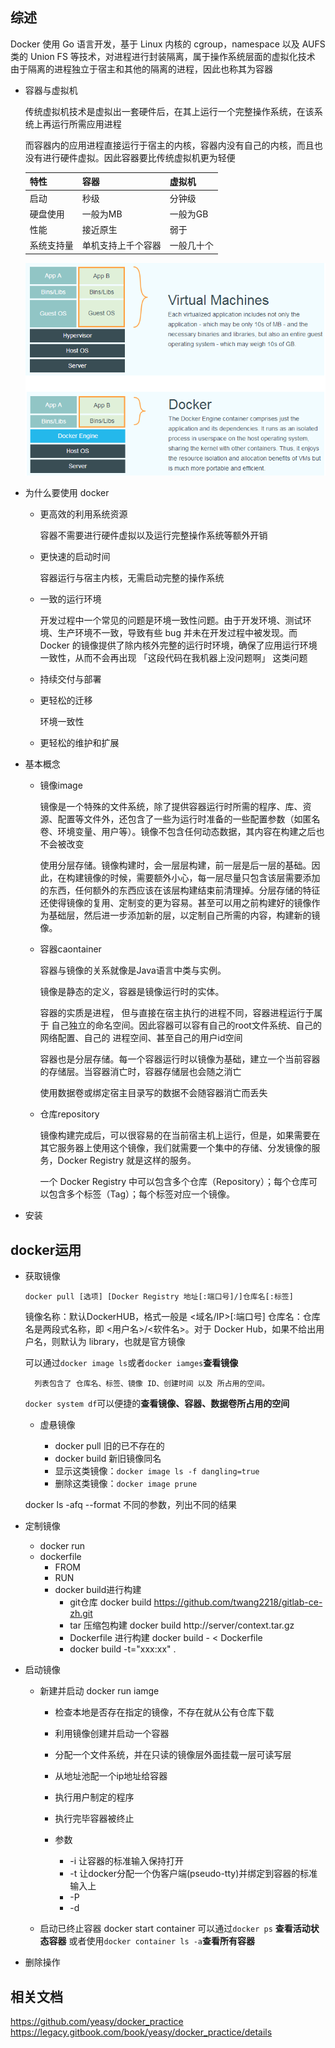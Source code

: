 ## 综述

Docker 使用 Go 语言开发，基于 Linux 内核的 cgroup，namespace 以及 AUFS 类的 Union FS 等技术，对进程进行封装隔离，属于操作系统层面的虚拟化技术
由于隔离的进程独立于宿主和其他的隔离的进程，因此也称其为容器

- 容器与虚拟机

  传统虚拟机技术是虚拟出一套硬件后，在其上运行一个完整操作系统，在该系统上再运行所需应用进程

  而容器内的应用进程直接运行于宿主的内核，容器内没有自己的内核，而且也没有进行硬件虚拟。因此容器要比传统虚拟机更为轻便

  | 特性       | 容器               | 虚拟机     |
  | ---------- | ------------------ | ---------- |
  | 启动       | 秒级               | 分钟级     |
  | 硬盘使用   | 一般为MB           | 一般为GB   |
  | 性能       | 接近原生           | 弱于       |
  | 系统支持量 | 单机支持上千个容器 | 一般几十个 |

  ![docker与虚拟机](image/docker与虚拟机.png)

- 为什么要使用 docker
  - 更高效的利用系统资源

    容器不需要进行硬件虚拟以及运行完整操作系统等额外开销

  - 更快速的启动时间

    容器运行与宿主内核，无需启动完整的操作系统

  - 一致的运行环境

    开发过程中一个常见的问题是环境一致性问题。由于开发环境、测试环境、生产环境不一致，导致有些 bug 并未在开发过程中被发现。而 Docker 的镜像提供了除内核外完整的运行时环境，确保了应用运行环境一致性，从而不会再出现 「这段代码在我机器上没问题啊」 这类问题

  - 持续交付与部署


  - 更轻松的迁移

    环境一致性

  - 更轻松的维护和扩展

- 基本概念
  - 镜像image

    镜像是一个特殊的文件系统，除了提供容器运行时所需的程序、库、资源、配置等文件外，还包含了一些为运行时准备的一些配置参数（如匿名卷、环境变量、用户等）。镜像不包含任何动态数据，其内容在构建之后也不会被改变

    使用分层存储。镜像构建时，会一层层构建，前一层是后一层的基础。因此，在构建镜像的时候，需要额外小心，每一层尽量只包含该层需要添加的东西，任何额外的东西应该在该层构建结束前清理掉。分层存储的特征还使得镜像的复用、定制变的更为容易。甚至可以用之前构建好的镜像作为基础层，然后进一步添加新的层，以定制自己所需的内容，构建新的镜像。

  - 容器caontainer

    容器与镜像的关系就像是Java语言中类与实例。

    镜像是静态的定义，容器是镜像运行时的实体。

    容器的实质是进程， 但与直接在宿主执行的进程不同，容器进程运行于属于 自己独立的命名空间。因此容器可以容有自己的root文件系统、自己的网络配置、自己的 进程空间、甚至自己的用户id空间

    容器也是分层存储。每一个容器运行时以镜像为基础，建立一个当前容器的存储层。当容器消亡时，容器存储层也会随之消亡

    使用数据卷或绑定宿主目录写的数据不会随容器消亡而丢失
    
  - 仓库repository

    镜像构建完成后，可以很容易的在当前宿主机上运行，但是，如果需要在其它服务器上使用这个镜像，我们就需要一个集中的存储、分发镜像的服务，Docker Registry 就是这样的服务。

    一个 Docker Registry 中可以包含多个仓库（Repository）；每个仓库可以包含多个标签（Tag）；每个标签对应一个镜像。

- 安装

## docker运用

- 获取镜像

    `docker pull [选项] [Docker Registry 地址[:端口号]/]仓库名[:标签]`

    镜像名称：默认DockerHUB，格式一般是 <域名/IP>[:端口号]
    仓库名：仓库名是两段式名称，即 <用户名>/<软件名>。对于 Docker Hub，如果不给出用户名，则默认为 library，也就是官方镜像

    可以通过`docker image ls`或者`docker iamges`**查看镜像**

        列表包含了 仓库名、标签、镜像 ID、创建时间 以及 所占用的空间。

    `docker system df`可以便捷的**查看镜像、容器、数据卷所占用的空间**

    - 虚悬镜像<none>
      - docker pull 旧的已不存在的
      - docker build 新旧镜像同名
      - 显示这类镜像：`docker image ls -f dangling=true`
      - 删除这类镜像：`docker image prune`

    docker ls -afq --format 不同的参数，列出不同的结果

- 定制镜像
  - docker run
  - dockerfile
    - FROM 
    - RUN
    - docker build进行构建
      - git仓库 docker build https://github.com/twang2218/gitlab-ce-zh.git
      - tar 压缩包构建 docker build http://server/context.tar.gz
      - Dockerfile 进行构建 docker build - < Dockerfile
      - docker build -t="xxx:xx" .

- 启动镜像
  - 新建并启动 docker run iamge
    - 检查本地是否存在指定的镜像，不存在就从公有仓库下载
    - 利用镜像创建并启动一个容器
    - 分配一个文件系统，并在只读的镜像层外面挂载一层可读写层
    - 从地址池配一个ip地址给容器
    - 执行用户制定的程序
    - 执行完毕容器被终止

    - 参数
      - -i
        让容器的标准输入保持打开
      - -t
        让docker分配一个伪客户端(pseudo-tty)并绑定到容器的标准输入上
      - -P
      - -d
    
  - 启动已终止容器 docker start container
    可以通过`docker ps` **查看活动状态容器**
    或者使用`docker container ls -a`**查看所有容器**

- 删除操作

## 相关文档

https://github.com/yeasy/docker_practice
https://legacy.gitbook.com/book/yeasy/docker_practice/details
